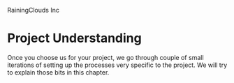 RainingClouds Inc
# Project Understanding
Once you choose us for your project, we go through couple of small iterations of setting up the processes very specific to the project. We will try to explain those bits in this chapter.